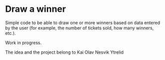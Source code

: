 # Draw a winner

Simple code to be able to draw one or more winners based on data entered by the user (for example, the number of tickets sold, how many winners, etc.).

Work in progress.

The idea and the project belong to Kai Olav Nesvik Ytrelid
